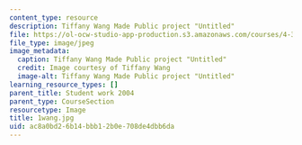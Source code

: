 ```yaml
---
content_type: resource
description: Tiffany Wang Made Public project "Untitled"
file: https://ol-ocw-studio-app-production.s3.amazonaws.com/courses/4-301-introduction-to-the-visual-arts-spring-2007/ac8a0bd26b14bbb12b0e708de4dbb6da_1wang.jpg
file_type: image/jpeg
image_metadata:
  caption: Tiffany Wang Made Public project "Untitled"
  credit: Image courtesy of Tiffany Wang
  image-alt: Tiffany Wang Made Public project "Untitled"
learning_resource_types: []
parent_title: Student work 2004
parent_type: CourseSection
resourcetype: Image
title: 1wang.jpg
uid: ac8a0bd2-6b14-bbb1-2b0e-708de4dbb6da
---
```

